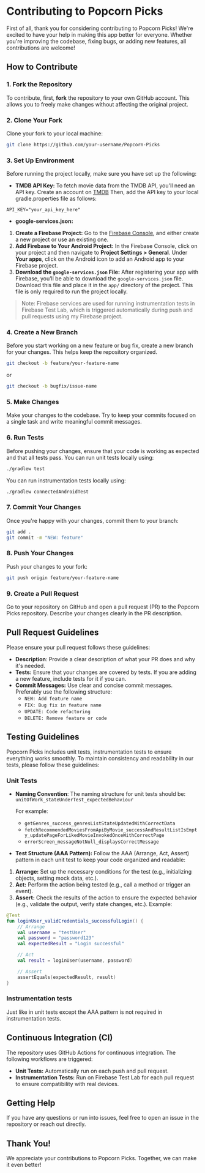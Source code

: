 # Contributing to Popcorn Picks

First of all, thank you for considering contributing to Popcorn Picks! We're excited to have your help in making this app better for everyone. Whether you're improving the codebase, fixing bugs, or adding new features, all contributions are welcome!

## How to Contribute

### 1. Fork the Repository
To contribute, first, **fork** the repository to your own GitHub account. This allows you to freely make changes without affecting the original project.

### 2. Clone Your Fork
Clone your fork to your local machine:
```bash
git clone https://github.com/your-username/Popcorn-Picks
```

### 3. Set Up Environment
Before running the project locally, make sure you have set up the following:
- **TMDB API Key:**
  To fetch movie data from the TMDB API, you'll need an API key. Create an account on [TMDB](https://developer.themoviedb.org/reference/intro/getting-started)
  Then, add the API key to your local gradle.properties file as follows:
```properties
API_KEY="your_api_key_here"
```
- **google-services.json:**
1. **Create a Firebase Project:**
   Go to the [Firebase Console](https://console.firebase.google.com/), and either create a new project or use an existing one.
2. **Add Firebase to Your Android Project:**
   In the Firebase Console, click on your project and then navigate to **Project Settings > General**.
   Under **Your apps**, click on the Android icon to add an Android app to your Firebase project.
3. **Download the `google-services.json` File:**
   After registering your app with Firebase, you’ll be able to download the `google-services.json` file.
   Download this file and place it in the `app/` directory of the project. This file is only required to run the project locally.
>Note: Firebase services are used for running instrumentation tests in Firebase Test Lab, which is triggered automatically during push and pull requests using my Firebase project.

### 4. Create a New Branch
Before you start working on a new feature or bug fix, create a new branch for your changes. This helps keep the repository organized.
```bash
git checkout -b feature/your-feature-name
```
or
```bash
git checkout -b bugfix/issue-name
```

### 5. Make Changes
Make your changes to the codebase. Try to keep your commits focused on a single task and write meaningful commit messages.

### 6. Run Tests
Before pushing your changes, ensure that your code is working as expected and that all tests pass. You can run unit tests locally using:
```bash
./gradlew test
```
You can run instrumentation tests locally using:
```bash
./gradlew connectedAndroidTest
```

### 7. Commit Your Changes
Once you're happy with your changes, commit them to your branch:
```bash
git add .
git commit -m "NEW: feature"
```

### 8. Push Your Changes
Push your changes to your fork:
```bash
git push origin feature/your-feature-name
```

### 9. Create a Pull Request
Go to your repository on GitHub and open a pull request (PR) to the Popcorn Picks repository. Describe your changes clearly in the PR description.

## Pull Request Guidelines
Please ensure your pull request follows these guidelines:
- **Description**: Provide a clear description of what your PR does and why it's needed.
- **Tests:** Ensure that your changes are covered by tests. If you are adding a new feature, include tests for it if you can.
- **Commit Messages:** Use clear and concise commit messages. Preferably use the following structure:
    - `NEW: Add feature name`
    - `FIX: Bug fix in feature name`
    - `UPDATE: Code refactoring`
    - `DELETE: Remove feature or code`

## Testing Guidelines
Popcorn Picks includes unit tests, instrumentation tests to ensure everything works smoothly. To maintain consistency and readability in our tests, please follow these guidelines:

### Unit Tests
- **Naming Convention**:
  The naming structure for unit tests should be:
  `unitOfWork_stateUnderTest_expectedBehaviour`

  For example:
    - `getGenres_success_genresListStateUpdatedWithCorrectData`
    - `fetchRecommendedMoviesFromApiByMovie_successAndResultListIsEmpty_updatePageForLikedMovieInvokedOnceWithCorrectPage`
    - `errorScreen_messageNotNull_displaysCorrectMessage`
- **Test Structure (AAA Pattern):**
  Follow the AAA (Arrange, Act, Assert) pattern in each unit test to keep your code organized and readable:
1. **Arrange:** Set up the necessary conditions for the test (e.g., initializing objects, setting mock data, etc.).
2. **Act:** Perform the action being tested (e.g., call a method or trigger an event).
3. **Assert:** Check the results of the action to ensure the expected behavior (e.g., validate the output, verify state changes, etc.).
   Example:
```kotlin
@Test
fun loginUser_validCredentials_successfulLogin() {
    // Arrange
    val username = "testUser"
    val password = "password123"
    val expectedResult = "Login successful"

    // Act
    val result = loginUser(username, password)

    // Assert
    assertEquals(expectedResult, result)
}
```
### Instrumentation tests
Just like in unit tests except the AAA pattern is not required in instrumentation tests.

## Continuous Integration (CI)
The repository uses GitHub Actions for continuous integration. The following workflows are triggered:
- **Unit Tests:** Automatically run on each push and pull request.
- **Instrumentation Tests:** Run on Firebase Test Lab for each pull request to ensure compatibility with real devices.

## Getting Help
If you have any questions or run into issues, feel free to open an issue in the repository or reach out directly.

## Thank You!
We appreciate your contributions to Popcorn Picks. Together, we can make it even better!